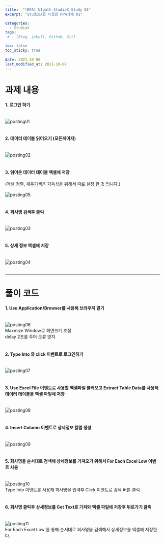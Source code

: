 ```yaml
---
title:  "[RPA] UIpath StudioX Study 01"
excerpt: "StudioX를 이용한 RPA과제 01"

categories:
  - StudioX
tags:
 # - [Blog, jekyll, Github, Git]

toc: false
toc_sticky: true
 
date: 2021-10-06
last_modified_at: 2021-10-07
---
```


# 과제 내용

#### **1. 로그인 하기** <br><br>
![posting01](https://user-images.githubusercontent.com/79980786/136141458-e3153cac-50f8-417d-acf7-19930e688ab3.png)
<br><br>

#### **2. 데이터 테이블 읽어오기 (모든페이지)** <br><br>
![posting02](https://user-images.githubusercontent.com/79980786/136141602-324a62b3-86be-4c65-912b-9b66beaf0217.png)
<br><br>

#### **3. 읽어온 데이터 테이블 엑셀에 저장** <br>
<u>(엑셀 정렬, 채우기색은 가독성을 위해서 따로 설정 한 것 입니다.)</u> <br><br>
![posting05](https://user-images.githubusercontent.com/79980786/136141969-9df9dc87-e5fc-4156-9aef-873b33ad8063.png)<br><br>

#### **4. 회사명 검색후 클릭**<br><br>
![posting03](https://user-images.githubusercontent.com/79980786/136142194-6ac826cc-25ed-42a6-99f5-717948344ec3.png)<br><br>

#### **5. 상세 정보 엑셀에 저장**<br><br>
![posting04](https://user-images.githubusercontent.com/79980786/136142267-472763f7-5b1c-4b50-8155-c4ad26198b97.png)<br><br>

---

# 풀이 코드

#### **1. Use Application/Browser를 사용해 브라우저 열기** <br><br>
![posting06](https://user-images.githubusercontent.com/79980786/136143490-c929c9e5-51e6-4d5c-b450-c35ec84fb9fc.png)<br>
Maxmize Window로 화면크기 조절<br>
delay 2초를 주어 오류 방지<br><br>

#### **2. Type Into 와 click 이벤트로 로그인하기** <br><br>
![posting07](https://user-images.githubusercontent.com/79980786/136143696-c45b831b-0604-486a-97a0-63e4cd9337de.png)<br><br>

#### **3. Use Excel File 이벤트로 사용할 엑셀파일 불러오고 Extract Table Data를 사용해 데이터 테이블을 엑셀 파일에 저장** <br><br>
![posting08](https://user-images.githubusercontent.com/79980786/136144185-902eb382-bd8f-4b69-bbfb-04f3b8eecc7e.png)<br><br>

#### **4. Insert Column 이벤트로 상세정보 칼럼 생성** <br><br>
![posting09](https://user-images.githubusercontent.com/79980786/136163541-1cfa5f63-3df7-43c0-8110-44c89ff2a1e8.png)<br><br>

#### **5. 회사명을 순서대로 검색해 상세정보를 가져오기 위해서 For Each Excel Low 이벤트 사용** <br><br>
![posting10](https://user-images.githubusercontent.com/79980786/136144516-16807cea-6a64-4a02-bf1b-d19338082499.png)<br>
Type Into 이벤트를 사용해 회사명을 입력후 Click 이벤트로 검색 버튼 클릭<br><br>

#### **6. 회사명 클릭후 상세정보를 Get Text로 가져와 엑셀 파일에 저장후 뒤로가기 클릭** <br><br>
![posting11](https://user-images.githubusercontent.com/79980786/136144845-7ad73c43-9e2e-4495-a7de-ba0a600e6909.png)<br>
For Each Excel Low 를 통해 순서대로 회사명을 검색해서 상세정보를 엑셀에 저장한다.





